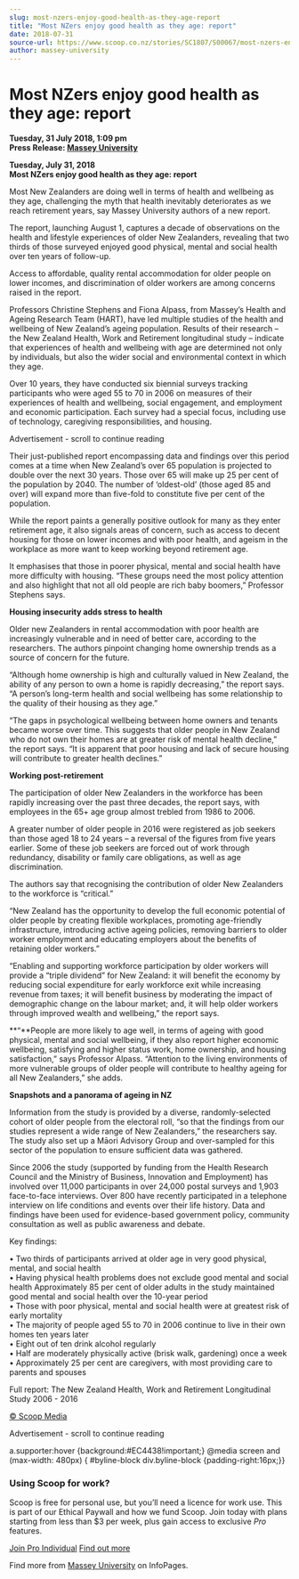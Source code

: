 ```yaml
---
slug: most-nzers-enjoy-good-health-as-they-age-report
title: "Most NZers enjoy good health as they age: report"
date: 2018-07-31
source-url: https://www.scoop.co.nz/stories/SC1807/S00067/most-nzers-enjoy-good-health-as-they-age-report.htm
author: massey-university
---
```

Most NZers enjoy good health as they age: report
================================================

**Tuesday, 31 July 2018, 1:09 pm**  
**Press Release: [Massey University](https://info.scoop.co.nz/Massey_University)**

  
**Tuesday, July 31, 2018**  
**Most NZers enjoy good health as they age: report**

Most New Zealanders are doing well in terms of health and wellbeing as they age, challenging the myth that health inevitably deteriorates as we reach retirement years, say Massey University authors of a new report.

The report, launching August 1, captures a decade of observations on the health and lifestyle experiences of older New Zealanders, revealing that two thirds of those surveyed enjoyed good physical, mental and social health over ten years of follow-up.

Access to affordable, quality rental accommodation for older people on lower incomes, and discrimination of older workers are among concerns raised in the report.

Professors Christine Stephens and Fiona Alpass, from Massey’s Health and Ageing Research Team (HART), have led multiple studies of the health and wellbeing of New Zealand’s ageing population. Results of their research – the New Zealand Health, Work and Retirement longitudinal study – indicate that experiences of health and wellbeing with age are determined not only by individuals, but also the wider social and environmental context in which they age.

Over 10 years, they have conducted six biennial surveys tracking participants who were aged 55 to 70 in 2006 on measures of their experiences of health and wellbeing, social engagement, and employment and economic participation. Each survey had a special focus, including use of technology, caregiving responsibilities, and housing.

Advertisement - scroll to continue reading





Their just-published report encompassing data and findings over this period comes at a time when New Zealand’s over 65 population is projected to double over the next 30 years. Those over 65 will make up 25 per cent of the population by 2040. The number of ‘oldest-old’ (those aged 85 and over) will expand more than five-fold to constitute five per cent of the population.

While the report paints a generally positive outlook for many as they enter retirement age, it also signals areas of concern, such as access to decent housing for those on lower incomes and with poor health, and ageism in the workplace as more want to keep working beyond retirement age.

It emphasises that those in poorer physical, mental and social health have more difficulty with housing. “These groups need the most policy attention and also highlight that not all old people are rich baby boomers,” Professor Stephens says.

**Housing insecurity adds stress to health**

Older new Zealanders in rental accommodation with poor health are increasingly vulnerable and in need of better care, according to the researchers. The authors pinpoint changing home ownership trends as a source of concern for the future.

“Although home ownership is high and culturally valued in New Zealand, the ability of any person to own a home is rapidly decreasing,” the report says. “A person’s long-term health and social wellbeing has some relationship to the quality of their housing as they age.”

“The gaps in psychological wellbeing between home owners and tenants became worse over time. This suggests that older people in New Zealand who do not own their homes are at greater risk of mental health decline,” the report says. “It is apparent that poor housing and lack of secure housing will contribute to greater health declines.”

**Working post-retirement**

The participation of older New Zealanders in the workforce has been rapidly increasing over the past three decades, the report says, with employees in the 65+ age group almost trebled from 1986 to 2006.

A greater number of older people in 2016 were registered as job seekers than those aged 18 to 24 years – a reversal of the figures from five years earlier. Some of these job seekers are forced out of work through redundancy, disability or family care obligations, as well as age discrimination.

The authors say that recognising the contribution of older New Zealanders to the workforce is “critical.”

“New Zealand has the opportunity to develop the full economic potential of older people by creating flexible workplaces, promoting age-friendly infrastructure, introducing active ageing policies, removing barriers to older worker employment and educating employers about the benefits of retaining older workers.”

“Enabling and supporting workforce participation by older workers will provide a “triple dividend” for New Zealand: it will benefit the economy by reducing social expenditure for early workforce exit while increasing revenue from taxes; it will benefit business by moderating the impact of demographic change on the labour market; and, it will help older workers through improved wealth and wellbeing,” the report says.

**“**People are more likely to age well, in terms of ageing with good physical, mental and social wellbeing, if they also report higher economic wellbeing, satisfying and higher status work, home ownership, and housing satisfaction,” says Professor Alpass. “Attention to the living environments of more vulnerable groups of older people will contribute to healthy ageing for all New Zealanders,” she adds.

**Snapshots and a panorama of ageing in NZ**

Information from the study is provided by a diverse, randomly-selected cohort of older people from the electoral roll, “so that the findings from our studies represent a wide range of New Zealanders,” the researchers say. The study also set up a Māori Advisory Group and over-sampled for this sector of the population to ensure sufficient data was gathered.

Since 2006 the study (supported by funding from the Health Research Council and the Ministry of Business, Innovation and Employment) has involved over 11,000 participants in over 24,000 postal surveys and 1,903 face-to-face interviews. Over 800 have recently participated in a telephone interview on life conditions and events over their life history. Data and findings have been used for evidence-based government policy, community consultation as well as public awareness and debate.

Key findings:

• Two thirds of participants arrived at older age in very good physical, mental, and social health  
• Having physical health problems does not exclude good mental and social health Approximately 85 per cent of older adults in the study maintained good mental and social health over the 10-year period  
• Those with poor physical, mental and social health were at greatest risk of early mortality  
• The majority of people aged 55 to 70 in 2006 continue to live in their own homes ten years later  
• Eight out of ten drink alcohol regularly  
• Half are moderately physically active (brisk walk, gardening) once a week  
• Approximately 25 per cent are caregivers, with most providing care to parents and spouses

Full report: The New Zealand Health, Work and Retirement Longitudinal Study 2006 - 2016  

[© Scoop Media](http://www.scoop.co.nz/about/terms.html)  

Advertisement - scroll to continue reading



a.supporter:hover {background:#EC4438!important;} @media screen and (max-width: 480px) { #byline-block div.byline-block {padding-right:16px;}}

### Using Scoop for work?

Scoop is free for personal use, but you’ll need a licence for work use. This is part of our Ethical Paywall and how we fund Scoop. Join today with plans starting from less than $3 per week, plus gain access to exclusive _Pro_ features.  
  
[Join Pro Individual](https://pro.scoop.co.nz/Individual/?from=ProIn24) [Find out more](https://pro.scoop.co.nz/using-scoop-for-work/?from=ProIn24)

Find more from [Massey University](https://info.scoop.co.nz/Massey_University) on InfoPages.